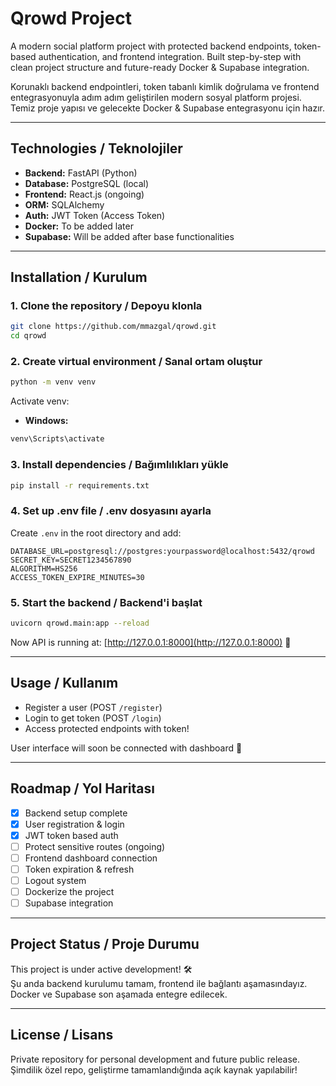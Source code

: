 # Qrowd Project

A modern social platform project with protected backend endpoints, token-based authentication, and frontend integration. Built step-by-step with clean project structure and future-ready Docker & Supabase integration.

Korunaklı backend endpointleri, token tabanlı kimlik doğrulama ve frontend entegrasyonuyla adım adım geliştirilen modern sosyal platform projesi. Temiz proje yapısı ve gelecekte Docker & Supabase entegrasyonu için hazır.

---

## Technologies / Teknolojiler

- **Backend:** FastAPI (Python)
- **Database:** PostgreSQL (local)
- **Frontend:** React.js (ongoing)
- **ORM:** SQLAlchemy
- **Auth:** JWT Token (Access Token)
- **Docker:** To be added later
- **Supabase:** Will be added after base functionalities

---

## Installation / Kurulum

### 1. Clone the repository / Depoyu klonla

```bash
git clone https://github.com/mmazgal/qrowd.git
cd qrowd
```

### 2. Create virtual environment / Sanal ortam oluştur

```bash
python -m venv venv
```

Activate venv:

- **Windows:**
```bash
venv\Scripts\activate
```

### 3. Install dependencies / Bağımlılıkları yükle

```bash
pip install -r requirements.txt
```

### 4. Set up .env file / .env dosyasını ayarla

Create `.env` in the root directory and add:

```env
DATABASE_URL=postgresql://postgres:yourpassword@localhost:5432/qrowd
SECRET_KEY=SECRET1234567890
ALGORITHM=HS256
ACCESS_TOKEN_EXPIRE_MINUTES=30
```

### 5. Start the backend / Backend'i başlat

```bash
uvicorn qrowd.main:app --reload
```

Now API is running at: [http://127.0.0.1:8000](http://127.0.0.1:8000) 🚀

---

## Usage / Kullanım

- Register a user (POST `/register`)
- Login to get token (POST `/login`)
- Access protected endpoints with token!

User interface will soon be connected with dashboard 🎉

---

## Roadmap / Yol Haritası

- [x] Backend setup complete
- [x] User registration & login
- [x] JWT token based auth
- [ ] Protect sensitive routes (ongoing)
- [ ] Frontend dashboard connection
- [ ] Token expiration & refresh
- [ ] Logout system
- [ ] Dockerize the project
- [ ] Supabase integration

---

## Project Status / Proje Durumu

This project is under active development! 🛠️  
Şu anda backend kurulumu tamam, frontend ile bağlantı aşamasındayız. Docker ve Supabase son aşamada entegre edilecek.

---

## License / Lisans

Private repository for personal development and future public release.  
Şimdilik özel repo, geliştirme tamamlandığında açık kaynak yapılabilir!

